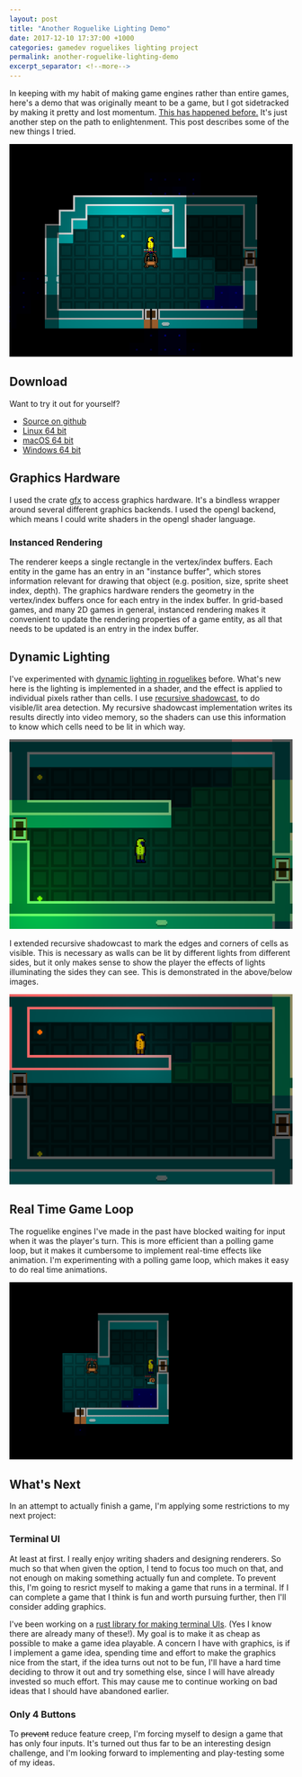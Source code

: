 ```yaml
---
layout: post
title: "Another Roguelike Lighting Demo"
date: 2017-12-10 17:37:00 +1000
categories: gamedev roguelikes lighting project
permalink: another-roguelike-lighting-demo
excerpt_separator: <!--more-->
---
```


In keeping with my habit of making game engines rather than entire games, here's
a demo that was originally meant to be a game, but I got sidetracked by making
it pretty and lost momentum. [This has happened
before.](/gamedev/2015/07/12/post-mortem-of-abandoned-game.html) It's just another
step on the path to enlightenment. This post describes some of the new things I
tried.

![screenshot](/images/another-roguelike-lighting-demo/screenshot.png)
<!--more-->

## Download
Want to try it out for yourself?
- [Source on github](https://github.com/stevebob/lighting-experiment)
- [Linux 64 bit](https://files.gridbugs.org/lighting-experiment-linux-x86_64.zip)
- [macOS 64 bit](https://files.gridbugs.org/lighting-experiment-macos-x86_64.dmg)
- [Windows 64 bit](https://files.gridbugs.org/lighting-experiment-windows-x86_64.zip)

## Graphics Hardware

I used the crate [gfx](https://github.com/gfx-rs/gfx) to access graphics hardware.
It's a bindless wrapper around several different graphics backends.
I used the opengl backend, which means I could write shaders in the opengl
shader language.

### Instanced Rendering

The renderer keeps a single rectangle in the vertex/index buffers.
Each entity in the game has an entry in an "instance buffer", which
stores information relevant for drawing that object (e.g. position, size, sprite
sheet index, depth). The graphics hardware renders the geometry in the
vertex/index buffers once for each entry in the index buffer.
In grid-based games, and many 2D games in general, instanced rendering makes it
convenient to update the rendering properties of a game entity, as all that
needs to be updated is an entry in the index buffer.


## Dynamic Lighting

I've experimented with [dynamic lighting in
roguelikes](/gamedev/roguelikes/lighting/project/2016/12/20/roguelike-lighting-demo.html) before.
What's new here is the lighting is implemented in a shader, and the effect is
applied to individual pixels rather than cells. I use
[recursive shadowcast](/gamedev/roguelikes/algorithms/2015/11/16/visible-area-detection-recursive-shadowcast.html),
to do visible/lit area detection. My recursive shadowcast implementation writes
its results directly into video memory, so the shaders can use this information
to know which cells need to be lit in which way.

![screenshot](/images/another-roguelike-lighting-demo/screenshot-green.png)

I extended recursive shadowcast to mark the edges and corners of cells as
visible. This is
necessary as walls can be lit by different lights from different sides, but it
only makes sense to show the player the effects of lights illuminating the sides
they can see. This is demonstrated in the above/below images.

![screenshot](/images/another-roguelike-lighting-demo/screenshot-red.png)

## Real Time Game Loop

The roguelike engines I've made in the past have blocked waiting for input when
it was the player's turn. This is more efficient than a polling game loop, but
it makes it cumbersome to implement real-time effects like animation. I'm
experimenting with a polling game loop, which makes it easy to do real time
animations.

![screenshot](/images/another-roguelike-lighting-demo/gameplay.gif)

## What's Next

In an attempt to actually finish a game, I'm applying some restrictions to my
next project:

### Terminal UI

At least at first. I really enjoy writing shaders and designing renderers. So
much so that when given the option, I tend to focus too much on that, and not
enough on making something actually fun and complete. To prevent this, I'm going
to resrict myself to making a game that runs in a terminal.
If I can complete a game that
I think is fun and worth pursuing further, then I'll consider adding graphics.

I've been working on
a [rust library for making terminal UIs](https://crates.io/crates/prototty). (Yes I know
there are already many of these!). My goal is to make it as cheap as possible to
make a game idea playable. A concern I have with graphics, is if I implement a
game idea, spending time and effort to make the graphics nice from the start, if
the idea turns out not to be fun, I'll have a hard time deciding to throw it
out and try something else, since I will have already invested so much effort.
This may cause me to continue working on bad ideas that I should have abandoned
earlier.

### Only 4 Buttons

To ~~prevent~~ reduce feature creep, I'm forcing myself to design a game that
has only four inputs. It's turned out thus far to be an interesting design
challenge, and I'm looking forward to implementing and play-testing some of my
ideas.
